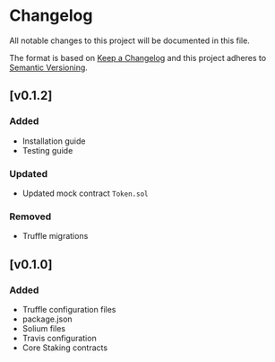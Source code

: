 # Changelog

All notable changes to this project will be documented in this file.

The format is based on [Keep a Changelog](http://keepachangelog.com/en/1.0.0/)
and this project adheres to [Semantic Versioning](http://semver.org/spec/v2.0.0.html).


## [v0.1.2]

### Added
 - Installation guide
 - Testing guide
 
### Updated
 - Updated mock contract ```Token.sol```

### Removed
 - Truffle migrations

## [v0.1.0]

### Added
 - Truffle configuration files
 - package.json
 - Solium files
 - Travis configuration
 - Core Staking contracts
